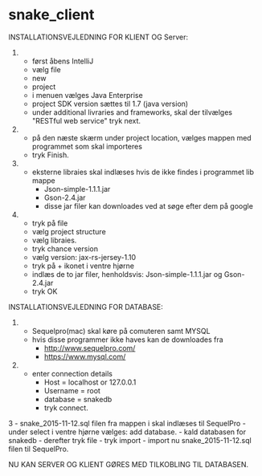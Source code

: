 # snake_client

INSTALLATIONSVEJLEDNING FOR KLIENT OG Server: 

1.  - først åbens IntelliJ 
    - vælg file 
    - new
    - project
    - i menuen vælges Java Enterprise 
    - project SDK version sættes til 1.7 (java version)
    - under additional livraries and frameworks, skal der tilvælges "RESTful web service"
     tryk next.
     
2.  - på den næste skærm under project location, vælges mappen med programmet som skal importeres
    - tryk Finish.
    
3.  - eksterne libraies skal indlæses hvis de ikke findes i programmet lib mappe
        - Json-simple-1.1.1.jar 
        - Gson-2.4.jar
        - disse jar filer kan downloades  ved at søge efter dem på google 

4.  - tryk på file 
    - vælg project structure 
    - vælg libraies. 
    - tryk chance version
    - vælg version: jax-rs-jersey-1.10
    - tryk på + ikonet i ventre hjørne
    - indlæs de to jar filer, henholdsvis: Json-simple-1.1.1.jar og Gson-2.4.jar
    - tryk OK 
      
    
INSTALLATIONSVEJLEDNING FOR DATABASE:
 
1.  - Sequelpro(mac) skal køre på comuteren samt MYSQL 
    - hvis disse programmer ikke haves kan de downloades fra 
        - http://www.sequelpro.com/
        - https://www.mysql.com/
2.  - enter connection details
         - Host = localhost or 127.0.0.1
         - Username = root
         - database = snakedb
         - tryk connect.  

3   - snake_2015-11-12.sql filen fra mappen i skal indlæses til SequelPro
        - under select i ventre hjørne vælges: add database. 
        - kald databasen for snakedb
        - derefter tryk file
        - tryk import
        - import nu snake_2015-11-12.sql filen til SequelPro.

       

        
NU KAN SERVER OG KLIENT GØRES MED TILKOBLING TIL DATABASEN.        





